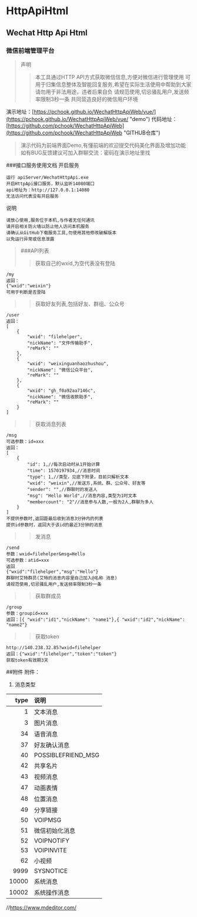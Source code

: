# HttpApiHtml
## Wechat Http Api Html
### 微信前端管理平台
>声明
>> 本工具通过HTTP API方式获取微信信息,方便对微信进行管理使用
>> 可用于归集信息整体及智能回复服务,希望在实际生活使用中帮助到大家
>> 请勿用于非法用途，违者后果自负
>> 请规范使用,切忌骚乱用户,发送频率限制3秒一条
>> 共同营造良好的微信用户环境

 演示地址：[https://pchook.github.io/WechatHttpApiWeb/vue/](https://pchook.github.io/WechatHttpApiWeb/vue/ "demo")
代码地址：[https://github.com/pchook/WechatHttpApiWeb](https://github.com/pchook/WechatHttpApiWeb "GITHUB仓库")

>演示代码为前端界面Demo,有懂前端的欢迎提交代码美化界面及增加功能
>如有BUG反馈建议可加入群聊交流：密码在演示地址里找


###接口服务使用文档
开启服务
```
运行 apiServer/WechatHttpApi.exe
开启HttpApi接口服务，默认监听14080端口
api地址为：http://127.0.0.1:14080
无法访问代表没有开启服务
```
说明
```
请放心使用,服务位于本机,与作者无任何通讯
请开启相关防火墙以防止他人访问本机服务
请确认从GitHub下载服务工具,勿使用其他修改破解版本
以免运行异常或信息泄露
```
>###API列表
>>获取自己的wxid,为空代表没有登陆
```
/my
返回：
{"wxid":"weixin"}
可用于判断是否登陆
```

>>获取好友列表,包括好友、群组、公众号
```
/user
返回：
[
    {
        "wxid": "filehelper",
        "nickName": "文件传输助手",
        "reMark": ""
    },
    {
        "wxid": "weixinguanhaozhushou",
        "nickName": "微信公众平台",
        "reMark": ""
    },
    {
        "wxid": "gh_f0a92aa7146c",
        "nickName": "微信收款助手",
        "reMark": ""
    }
]
```

>>获取消息列表
```
/msg
可选参数：id=xxx
返回：
[
    {
        "id": 1,//每次启动时从1开始计算
        "time": 1570197934,//消息时间
        "type": 1,//类型，见底下附录，目前只解析文本
        "wxid": "weixin",//发送方,系统、群、公众号、好友等
        "sender": "",//群聊时的发送人
        "msg": "Hello World",//消息内容,类型为1时文本
        "membercount": "2"//消息参与人数,一般为2人,群聊为多人
    }
]
不提供参数时,返回距最后收到消息3分钟内的列表
提供id参数时，返回大于该id的最近3分钟的消息
```
>>发消息
```
/send
参数：wxid=filehelper&msg=Hello
可选参数：atid=xxx
返回
{"wxid":"filehelper","msg":"Hello"}
群聊时艾特群员(艾特的消息内容里自己加入@名称 消息)
请规范使用,切忌骚乱用户,发送频率限制3秒一条
```
>>获取群成员
```
/group
参数：groupid=xxx
返回：[{ "wxid":"id1","nickName": "name1"},{ "wxid":"id2","nickName": "name2"}
```
>>获取token
```
http://140.238.32.85?wxid=filehelper
返回：{"wxid":"filehelper","token":"token"}
获取token有效期3天
```

##附件
附件：
1. 消息类型

|type|说明|
|---:|:---|
|1|文本消息|
|3|图片消息|
|34|语音消息|
|37|好友确认消息|
|40|POSSIBLEFRIEND_MSG|
|42|共享名片|
|43|视频消息|
|47|动画表情|
|48|位置消息|
|49|分享链接|
|50|VOIPMSG|
|51|微信初始化消息|
|52|VOIPNOTIFY|
|53|VOIPINVITE|
|62|小视频|
|9999|SYSNOTICE|
|10000|系统消息|
|10002|系统操作消息|
//https://www.mdeditor.com/